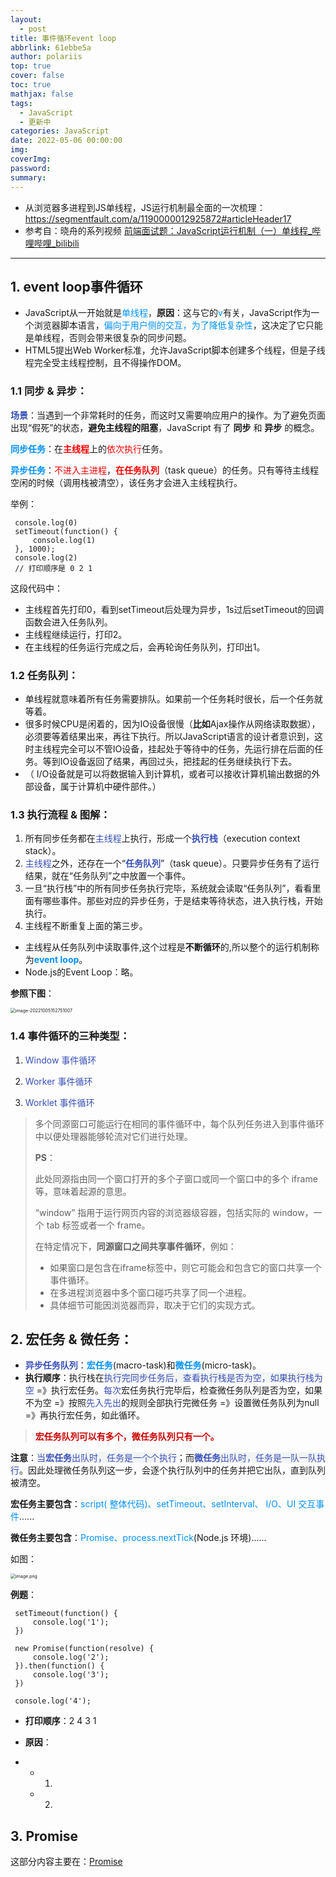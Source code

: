 ```yaml
---
layout:
  - post
title: 事件循环event loop
abbrlink: 61ebbe5a
author: polariis
top: true
cover: false
toc: true
mathjax: false
tags:
  - JavaScript
  - 更新中
categories: JavaScript
date: 2022-05-06 00:00:00
img:
coverImg:
password:
summary:
---
```




- 从浏览器多进程到JS单线程，JS运行机制最全面的一次梳理：https://segmentfault.com/a/1190000012925872#articleHeader17
- 参考自：晓舟的系列视频 [前端面试题：JavaScript运行机制（一）单线程_哔哩哔哩_bilibili](https://www.bilibili.com/video/BV1gB4y1K7bD?share_source=copy_web&vd_source=72dc2b34128eeca7f0729ade125cd412)

------



## 1. event loop事件循环

- JavaScript从一开始就是<span style="color: #0091ff">单线程</span>，**原因**：这与它的<span style="color: #0091ff">v</span>有关，JavaScript作为一个浏览器脚本语言，<span style="color: #0091ff">偏向于用户侧的交互，为了降低复杂性</span>，这决定了它只能是单线程，否则会带来很复杂的同步问题。
- HTML5提出Web Worker标准，允许JavaScript脚本创建多个线程，但是子线程完全受主线程控制，且不得操作DOM。



### 1.1 同步 & 异步：

<span style="color: #3850b8">**场景**</span>：当遇到一个非常耗时的任务，而这时又需要响应用户的操作。为了避免页面出现“假死”的状态，**避免主线程的阻塞**，JavaScript 有了 **同步** 和 **异步** 的概念。

<span style="color: #0091ff">**同步任务**</span>：在<span style="color: #ff0001">**主线程**</span>上的<span style="color: #ff0001">依次执行</span>任务。

<span style="color: #0091ff">**异步任务**</span>：<span style="color: #ff0001">不进入主进程</span>，<span style="color: #ff0001">**在任务队列**</span>（task queue）的任务。只有等待主线程空闲的时候（调用栈被清空），该任务才会进入主线程执行。

举例：

```
 console.log(0)
 setTimeout(function() {
     console.log(1)
 }, 1000);
 console.log(2)
 // 打印顺序是 0 2 1
```

这段代码中：

- 主线程首先打印0，看到setTimeout后处理为异步，1s过后setTimeout的回调函数会进入任务队列。
- 主线程继续运行，打印2。
- 在主线程的任务运行完成之后，会再轮询任务队列，打印出1。



### 1.2 任务队列：

- 单线程就意味着所有任务需要排队。如果前一个任务耗时很长，后一个任务就等着。
- 很多时候CPU是闲着的，因为IO设备很慢（**比如**Ajax操作从网络读取数据），必须要等着结果出来，再往下执行。所以JavaScript语言的设计者意识到，这时主线程完全可以不管IO设备，挂起处于等待中的任务，先运行排在后面的任务。等到IO设备返回了结果，再回过头，把挂起的任务继续执行下去。
- （ I/O设备就是可以将数据输入到计算机，或者可以接收计算机输出数据的外部设备，属于计算机中硬件部件。）



### 1.3 执行流程 & 图解：

1. 所有同步任务都在<span style="color: #3850b8">主线程</span>上执行，形成一个<span style="color: #3850b8">**执行栈**</span>（execution context stack）。
2. <span style="color: #3850b8">主线程</span>之外，还存在一个“<span style="color: #3850b8">**任务队列**</span>”（task queue）。只要异步任务有了运行结果，就在“任务队列”之中放置一个事件。
3. 一旦“执行栈”中的所有同步任务执行完毕，系统就会读取“任务队列”，看看里面有哪些事件。那些对应的异步任务，于是结束等待状态，进入执行栈，开始执行。
4. 主线程不断重复上面的第三步。

- 主线程从任务队列中读取事件,这个过程是**不断循环**的,所以整个的运行机制称为<span style="color: #0091ff">**event loop**</span>。
- Node.js的Event Loop：略。



**参照下图**：

<img src="https://s2.loli.net/2022/10/05/ETdfwMcaNrmpxCH.png" alt="image-20221005152751007" style="zoom: 50%;" />

###    1.4 事件循环的三种类型：

1. <span style="color: #3850b8">Window 事件循环</span>

2. <span style="color: #3850b8">Worker 事件循环</span>

3. <span style="color: #3850b8">Worklet 事件循环</span>



> 多个同源窗口可能运行在相同的事件循环中，每个队列任务进入到事件循环中以便处理器能够轮流对它们进行处理。
>
> **PS**：
>
> 此处同源指由同一个窗口打开的多个子窗口或同一个窗口中的多个 iframe 等，意味着起源的意思。
>
> “window” 指用于运行网页内容的浏览器级容器，包括实际的 window，一个 tab 标签或者一个 frame。
>
> 
>
> 在特定情况下，**同源窗口之间共享事件循环**，例如：
>
> - 如果窗口是包含在iframe标签中，则它可能会和包含它的窗口共享一个事件循环。
> - 在多进程浏览器中多个窗口碰巧共享了同一个进程。
> - 具体细节可能因浏览器而异，取决于它们的实现方式。



## **2. 宏任务 &** 微任务：

- <span style="color: #3850b8">**异步任务队列**</span>：<span style="color: #0091ff">**宏任务**</span>(macro-task)和<span style="color: #0091ff">**微任务**</span>(micro-task)。
- **执行顺序**：执行栈在<span style="color: #3850b8;background-color: #f2f4f5;">执行完同步任务后，查看执行栈是否为空，如果执行栈为空</span> =》执行宏任务。<span style="color: #3850b8">每次</span>宏任务执行完毕后，检查微任务队列是否为空，如果不为空 =》按照<span style="color: #3850b8">先入先出</span>的规则全部执行完微任务 =》设置微任务队列为null =》再执行宏任务，如此循环。

> <span style="color: #CC0000">**宏任务队列可以有多个，微任务队列只有一个。**</span>



**注意**：<span style="color: #3850b8;background-color: #f2f4f5;">当**宏任务**出队时，任务是一个个执行</span>；而<span style="color: #3850b8;background-color: #f2f4f5;">**微任务**出队时，任务是一队一队执行</span>。因此处理微任务队列这一步，会逐个执行队列中的任务并把它出队，直到队列被清空。



**宏任务主要包含**：<span style="color: #0091ff">script( 整体代码)、setTimeout、setInterval、 I/O、UI 交互事件</span>......

**微任务主要包含**：<span style="color: #0091ff">Promise、process.nextTick</span>(Node.js 环境)......

如图：

<img src="https://s2.loli.net/2022/10/05/pjJeRPY6vWdtKh2.png" alt="image.png" style="zoom:50%;" />



**例题**：

```
 setTimeout(function() {
     console.log('1');
 })

 new Promise(function(resolve) {
     console.log('2');
 }).then(function() {
     console.log('3');
 })
 
 console.log('4');
```

- **打印顺序**：2 4 3 1
- **原因**：

- - 1.
  - 2.



## 3. Promise

这部分内容主要在：[Promise](note://E95A3D8DBC074A43AC8F6F9C15FFE2D5)
